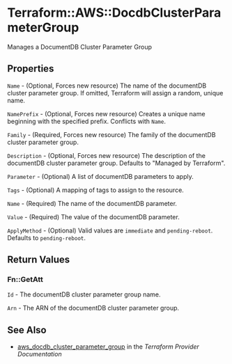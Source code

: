 # Terraform::AWS::DocdbClusterParameterGroup

Manages a DocumentDB Cluster Parameter Group

## Properties

`Name` - (Optional, Forces new resource) The name of the documentDB cluster parameter group. If omitted, Terraform will assign a random, unique name.

`NamePrefix` - (Optional, Forces new resource) Creates a unique name beginning with the specified prefix. Conflicts with `Name`.

`Family` - (Required, Forces new resource) The family of the documentDB cluster parameter group.

`Description` - (Optional, Forces new resource) The description of the documentDB cluster parameter group. Defaults to "Managed by Terraform".

`Parameter` - (Optional) A list of documentDB parameters to apply.

`Tags` - (Optional) A mapping of tags to assign to the resource.

`Name` - (Required) The name of the documentDB parameter.

`Value` - (Required) The value of the documentDB parameter.

`ApplyMethod` - (Optional) Valid values are `immediate` and `pending-reboot`. Defaults to `pending-reboot`.


## Return Values

### Fn::GetAtt

`Id` - The documentDB cluster parameter group name.

`Arn` - The ARN of the documentDB cluster parameter group.

## See Also

* [aws_docdb_cluster_parameter_group](https://www.terraform.io/docs/providers/aws/r/docdb_cluster_parameter_group.html) in the _Terraform Provider Documentation_
